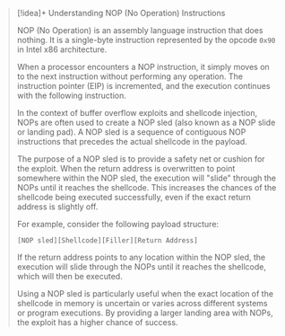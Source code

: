 > [!idea]+ Understanding NOP (No Operation) Instructions
> 
> NOP (No Operation) is an assembly language instruction that does nothing. It is a single-byte instruction represented by the opcode `0x90` in Intel x86 architecture.
>
> When a processor encounters a NOP instruction, it simply moves on to the next instruction without performing any operation. The instruction pointer (EIP) is incremented, and the execution continues with the following instruction.
>
> In the context of buffer overflow exploits and shellcode injection, NOPs are often used to create a NOP sled (also known as a NOP slide or landing pad). A NOP sled is a sequence of contiguous NOP instructions that precedes the actual shellcode in the payload.
>
> The purpose of a NOP sled is to provide a safety net or cushion for the exploit. When the return address is overwritten to point somewhere within the NOP sled, the execution will "slide" through the NOPs until it reaches the shellcode. This increases the chances of the shellcode being executed successfully, even if the exact return address is slightly off.
>
> For example, consider the following payload structure:
>
> ```
> [NOP sled][Shellcode][Filler][Return Address]
> ```
>
> If the return address points to any location within the NOP sled, the execution will slide through the NOPs until it reaches the shellcode, which will then be executed.
>
> Using a NOP sled is particularly useful when the exact location of the shellcode in memory is uncertain or varies across different systems or program executions. By providing a larger landing area with NOPs, the exploit has a higher chance of success.

